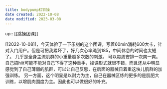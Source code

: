 ```yaml
---
title: bodypump杠铃操
date created: 2022-10-08
date modified: 2023-03-08
---
```


up:: [[跳操团课]]

[[2022-10-08]]，今天体验了一下乐刻的这个团课，写着60min消耗600大卡，针对入门用户。但是可把我累坏了，好几次心率飚到185，中间休息的时间也太短了。
几乎是全身主流肌群的小重量超多次数的刺激。
可以每周安排一次爽一爽。
自己搞hiit可能不能对自己下得了这种重手，操课形式就很不错，而且还从中明显感觉到了自己薄弱的肌群，可以让自己反思，在后面的器械日着重这块儿肌群的加强训练。
另一方面，这个明显是以耐力为主，自己在器械区练的更多的是肌肥大训练，以增肌肉围度为主。因此也可以做很好的补充。
